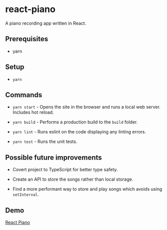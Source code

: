 # react-piano

A piano recording app written in React.

## Prerequisites

* yarn

## Setup

* `yarn`

## Commands

* `yarn start` - Opens the site in the browser and runs a local web server. Includes hot reload.

* `yarn build` - Performs a production build to the `build` folder.

* `yarn lint` - Runs eslint on the code displaying any linting errors.

* `yarn test` - Runs the unit tests.

## Possible future improvements

* Covert project to TypeScript for better type safety.

* Create an API to store the songs rather than local storage.

* Find a more performant way to store and play songs which avoids using `setInterval`.

## Demo

[React Piano](http://react-piano.s3-website.eu-west-2.amazonaws.com/)
